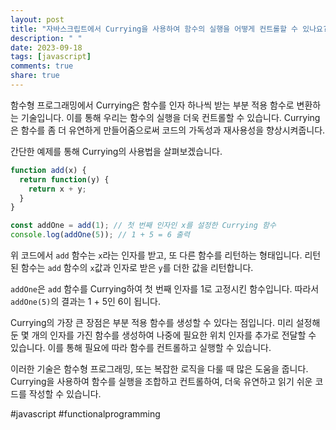 ```yaml
---
layout: post
title: "자바스크립트에서 Currying을 사용하여 함수의 실행을 어떻게 컨트롤할 수 있나요?"
description: " "
date: 2023-09-18
tags: [javascript]
comments: true
share: true
---
```


함수형 프로그래밍에서 Currying은 함수를 인자 하나씩 받는 부분 적용 함수로 변환하는 기술입니다. 이를 통해 우리는 함수의 실행을 더욱 컨트롤할 수 있습니다. Currying은 함수를 좀 더 유연하게 만들어줌으로써 코드의 가독성과 재사용성을 향상시켜줍니다.

간단한 예제를 통해 Currying의 사용법을 살펴보겠습니다.

```javascript
function add(x) {
  return function(y) {
    return x + y;
  }
}

const addOne = add(1); // 첫 번째 인자인 x를 설정한 Currying 함수
console.log(addOne(5)); // 1 + 5 = 6 출력
```

위 코드에서 `add` 함수는 `x`라는 인자를 받고, 또 다른 함수를 리턴하는 형태입니다. 리턴된 함수는 `add` 함수의 `x`값과 인자로 받은 `y`를 더한 값을 리턴합니다.

`addOne`은 `add` 함수를 Currying하여 첫 번째 인자를 1로 고정시킨 함수입니다. 따라서 `addOne(5)`의 결과는 1 + 5인 6이 됩니다.

Currying의 가장 큰 장점은 부분 적용 함수를 생성할 수 있다는 점입니다. 미리 설정해둔 몇 개의 인자를 가진 함수를 생성하여 나중에 필요한 위치 인자를 추가로 전달할 수 있습니다. 이를 통해 필요에 따라 함수를 컨트롤하고 실행할 수 있습니다.

이러한 기술은 함수형 프로그래밍, 또는 복잡한 로직을 다룰 때 많은 도움을 줍니다. Currying을 사용하여 함수를 실행을 조합하고 컨트롤하여, 더욱 유연하고 읽기 쉬운 코드를 작성할 수 있습니다.

#javascript #functionalprogramming